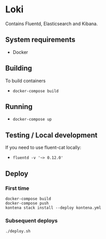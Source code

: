 # Loki

Contains Fluentd, Elasticsearch and Kibana.

## System requirements
* Docker

## Building
To build containers
* `docker-compose build`

## Running
* `docker-compose up`

## Testing / Local development
If you need to use fluent-cat locally:
* `fluentd -v '~> 0.12.0'`

## Deploy

### First time

    docker-compose build
    docker-compose push
    kontena stack install --deploy kontena.yml

### Subsequent deploys

    ./deploy.sh

